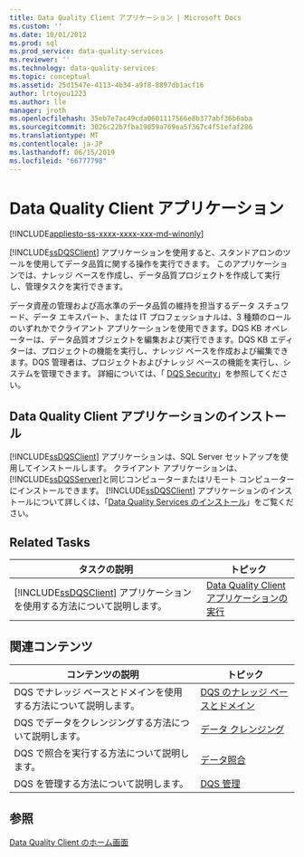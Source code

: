 ```yaml
---
title: Data Quality Client アプリケーション | Microsoft Docs
ms.custom: ''
ms.date: 10/01/2012
ms.prod: sql
ms.prod_service: data-quality-services
ms.reviewer: ''
ms.technology: data-quality-services
ms.topic: conceptual
ms.assetid: 25d1547e-4113-4b34-a9f8-8897db1acf16
author: lrtoyou1223
ms.author: lle
manager: jroth
ms.openlocfilehash: 35eb7e7ac49cda0601117566e8b377abf36b6aba
ms.sourcegitcommit: 3026c22b7fba19059a769ea5f367c4f51efaf286
ms.translationtype: MT
ms.contentlocale: ja-JP
ms.lasthandoff: 06/15/2019
ms.locfileid: "66777798"
---
```

# <a name="data-quality-client-application"></a>Data Quality Client アプリケーション

[!INCLUDE[appliesto-ss-xxxx-xxxx-xxx-md-winonly](../includes/appliesto-ss-xxxx-xxxx-xxx-md-winonly.md)]

  [!INCLUDE[ssDQSClient](../includes/ssdqsclient-md.md)] アプリケーションを使用すると、スタンドアロンのツールを使用してデータ品質に関する操作を実行できます。 このアプリケーションでは、ナレッジ ベースを作成し、データ品質プロジェクトを作成して実行し、管理タスクを実行できます。  
  
 データ資産の管理および高水準のデータ品質の維持を担当するデータ スチュワード、データ エキスパート、または IT プロフェッショナルは、3 種類のロールのいずれかでクライアント アプリケーションを使用できます。DQS KB オペレーターは、データ品質オブジェクトを編集および実行できます。DQS KB エディターは、プロジェクトの機能を実行し、ナレッジ ベースを作成および編集できます。DQS 管理者は、プロジェクトおよびナレッジ ベースの機能を実行し、システムを管理できます。 詳細については、「 [DQS Security](../data-quality-services/dqs-security.md)」を参照してください。  
  
## <a name="installing-the-data-quality-client-application"></a>Data Quality Client アプリケーションのインストール  
 [!INCLUDE[ssDQSClient](../includes/ssdqsclient-md.md)] アプリケーションは、SQL Server セットアップを使用してインストールします。 クライアント アプリケーションは、 [!INCLUDE[ssDQSServer](../includes/ssdqsserver-md.md)]と同じコンピューターまたはリモート コンピューターにインストールできます。 [!INCLUDE[ssDQSClient](../includes/ssdqsclient-md.md)] アプリケーションのインストールについて詳しくは、「[Data Quality Services のインストール](../data-quality-services/install-windows/install-data-quality-services.md)」をご覧ください。  
  
## <a name="related-tasks"></a>Related Tasks  
  
|タスクの説明|トピック|  
|----------------------|-----------|  
|[!INCLUDE[ssDQSClient](../includes/ssdqsclient-md.md)] アプリケーションを使用する方法について説明します。|[Data Quality Client アプリケーションの実行](../data-quality-services/run-the-data-quality-client-application.md)|  
  
## <a name="related-content"></a>関連コンテンツ  
  
|コンテンツの説明|トピック|  
|-------------------------|-----------|  
|DQS でナレッジ ベースとドメインを使用する方法について説明します。|[DQS のナレッジ ベースとドメイン](../data-quality-services/dqs-knowledge-bases-and-domains.md)|  
|DQS でデータをクレンジングする方法について説明します。|[データ クレンジング](../data-quality-services/data-cleansing.md)|  
|DQS で照合を実行する方法について説明します。|[データ照合](../data-quality-services/data-matching.md)|  
|DQS を管理する方法について説明します。|[DQS 管理](../data-quality-services/dqs-administration.md)|  
  
## <a name="see-also"></a>参照  
 [Data Quality Client のホーム画面](../data-quality-services/data-quality-client-home-screen.md)  
  
  
